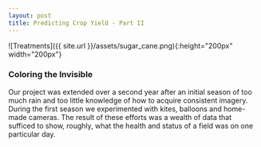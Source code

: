 ```yaml
---
layout: post
title: Predicting Crop Yield - Part II
---
```


![Treatments]({{ site.url }}/assets/sugar_cane.png){:height="200px" width="200px"} 

### Coloring the Invisible

Our project was extended over a second year after an initial season of too much rain and too little knowledge of how to acquire consistent imagery. During the first season we experimented with kites, balloons and home-made cameras. The result of these efforts was a wealth of data that sufficed to show, roughly, what the health and status of a field was on one particular day.   